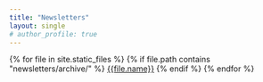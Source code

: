 ```yaml
---
title: "Newsletters"
layout: single
# author_profile: true
---
```


{% for file in site.static_files %}
    {% if file.path contains "newsletters/archive/" %}
<a href="{{file.path}}" target="_blank">{{file.name}}</a>
    {% endif %}
{% endfor %}